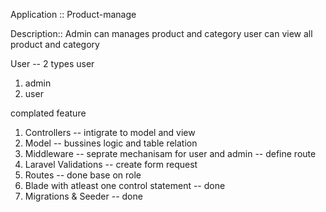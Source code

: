 Application ::  Product-manage

Description::
Admin can manages product and category
user can view all product and category





User -- 2 types user

1. admin
2. user


complated feature 

1.  Controllers  -- intigrate to model and view 
2.  Model  -- bussines logic and table relation
3.  Middleware -- seprate mechanisam for user and admin -- define route 
4.  Laravel Validations  -- create form request
5.  Routes -- done base on role
6.  Blade with atleast one control statement -- done
7.  Migrations & Seeder -- done 

